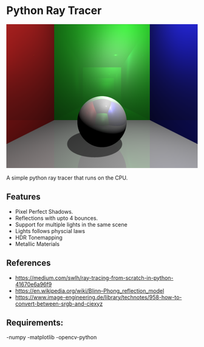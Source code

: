 # Python Ray Tracer

![example render](assets/readme/render.png)

A simple python ray tracer that runs on the CPU.

## Features
 
- Pixel Perfect Shadows.
- Reflections with upto 4 bounces.
- Support for multiple lights in the same scene
- Lights follows physcial laws
- HDR Tonemapping
- Metallic Materials

## References

- https://medium.com/swlh/ray-tracing-from-scratch-in-python-41670e6a96f9
- https://en.wikipedia.org/wiki/Blinn–Phong_reflection_model
- https://www.image-engineering.de/library/technotes/958-how-to-convert-between-srgb-and-ciexyz

## Requirements:

-numpy
-matplotlib
-opencv-python
